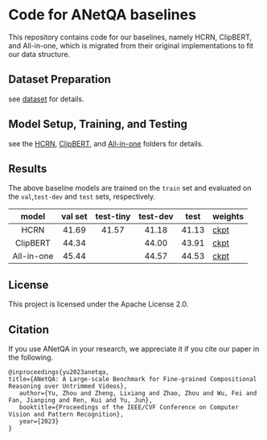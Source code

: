 # Code for ANetQA baselines

This repository contains code for our baselines, namely HCRN, ClipBERT, and All-in-one, which is migrated from their original implementations to fit our data structure.

## Dataset Preparation 

see [dataset](https://github.com/MILVLG/anetqa-code/tree/main/dataset) for details.

## Model Setup, Training, and Testing

see the [HCRN](https://github.com/MILVLG/anetqa-code/tree/main/hcrn), [ClipBERT](https://github.com/MILVLG/anetqa-code/tree/main/ClipBERT), and [All-in-one](https://github.com/MILVLG/anetqa-code/tree/main/all-in-one) folders for details.

## Results

The above baseline models are trained on the `train` set and evaluated on the `val`,`test-dev` and `test` sets, respectively.

|   model         | val set | test-tiny | test-dev | test |  weights                                                            |
| :----------: | :-----: | :----------: | :----------: | :----------------------------------------------------------: | ------------------------------------------------------------ |
| HCRN       |  41.69  |    41.57     |    41.18     |    41.13    | [ckpt](https://awma1-my.sharepoint.com/:u:/g/personal/yuz_l0_tn/EXG7rl98VrhGvCASI1y5b70BcnyzfUIw29kuPZHTKynNpA?download=1) |
| ClipBERT   |  44.34  |              |    44.00     |    43.91    | [ckpt](https://awma1-my.sharepoint.com/:u:/g/personal/yuz_l0_tn/EWGADCgnjcxNrmOPWVygTWgB1wLGSwax7sdhTsJFo6ePGA?download=1) |
| All-in-one |  45.44  |              |    44.57     |    44.53    | [ckpt](https://awma1-my.sharepoint.com/:u:/g/personal/yuz_l0_tn/Ef6FyFoXsrNEpE41IhzcnuoBNFJNRUJaAwpQG4uBUCjugg?download=1) |

## License

This project is licensed under the Apache License 2.0.

## Citation
If you use ANetQA in your research, we appreciate it if you cite our paper in the following.

```
@inproceedings{yu2023anetqa,
title={ANetQA: A Large-scale Benchmark for Fine-grained Compositional Reasoning over Untrimmed Videos},
   author={Yu, Zhou and Zheng, Lixiang and Zhao, Zhou and Wu, Fei and Fan, Jianping and Ren, Kui and Yu, Jun},
   booktitle={Proceedings of the IEEE/CVF Conference on Computer Vision and Pattern Recognition},
   year={2023}
}
```

